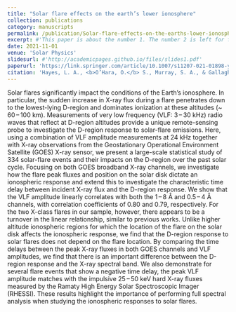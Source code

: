 ```yaml
---
title: "Solar flare effects on the earth’s lower ionosphere"
collection: publications
category: manuscripts
permalink: /publication/Solar-flare-effects-on-the-earths-lower-ionosphere
excerpt: #'This paper is about the number 1. The number 2 is left for future work.'
date: 2021-11-01
venue: 'Solar Physics'
slidesurl: #'http://academicpages.github.io/files/slides1.pdf'
paperurl: 'https://link.springer.com/article/10.1007/s11207-021-01898-y'
citation: 'Hayes, L. A., <b>O’Hara, O.</b> S., Murray, S. A., & Gallagher, P. T. (2021). Solar flare effects on the earth’s lower ionosphere. Solar Physics, 296(11), 157.'
---
```


Solar flares significantly impact the conditions of the Earth’s ionosphere. In particular, the sudden increase in X-ray flux during a flare penetrates down to the lowest-lying D-region and dominates ionization at these altitudes (~ 60 – 100 km). Measurements of very low frequency (VLF: 3 – 30 kHz) radio waves that reflect at D-region altitudes provide a unique remote-sensing probe to investigate the D-region response to solar-flare emissions. Here, using a combination of VLF amplitude measurements at 24 kHz together with X-ray observations from the Geostationary Operational Environment Satellite (GOES) X-ray sensor, we present a large-scale statistical study of 334 solar-flare events and their impacts on the D-region over the past solar cycle. Focusing on both GOES broadband X-ray channels, we investigate how the flare peak fluxes and position on the solar disk dictate an ionospheric response and extend this to investigate the characteristic time delay between incident X-ray flux and the D-region response. We show that the VLF amplitude linearly correlates with both the 1 – 8 Å and 0.5 – 4 Å channels, with correlation coefficients of 0.80 and 0.79, respectively. For the two X-class flares in our sample, however, there appears to be a turnover in the linear relationship, similar to previous works. Unlike higher altitude ionospheric regions for which the location of the flare on the solar disk affects the ionospheric response, we find that the D-region response to solar flares does not depend on the flare location. By comparing the time delays between the peak X-ray fluxes in both GOES channels and VLF amplitudes, we find that there is an important difference between the D-region response and the X-ray spectral band. We also demonstrate for several flare events that show a negative time delay, the peak VLF amplitude matches with the impulsive 25 – 50 keV hard X-ray fluxes measured by the Ramaty High Energy Solar Spectroscopic Imager (RHESSI). These results highlight the importance of performing full spectral analysis when studying the ionospheric responses to solar flares.